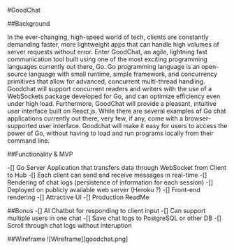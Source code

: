 #GoodChat

##Background

In the ever-changing, high-speed world of tech, clients are constantly demanding faster, more lightweight apps that can handle high volumes of server requests without error. Enter GoodChat, an agile, lightning fast communication tool built using one of the most exciting programming languages currently out there, Go. Go programming language is an open-source language with small runtime, simple framework, and concurrency primitives that allow for advanced, concurrent multi-thread handling. Goodchat will support concurrent readers and writers with the use of a WebSockets package developed for Go, and can optimize efficiency even under high load. Furthermore, GoodChat will provide a pleasant, intuitive user interface built on React.js. While there are several examples of Go chat applications currently out there, very few, if any, come with a browser-supported user interface. Goodchat will make it easy for users to access the power of Go, without having to load and run programs locally from their command line.

##Functionality & MVP

-[] Go Server Application that transfers data through WebSocket from Client to Hub
-[] Each client can send and receive messages in real-time
-[] Rendering of chat logs (persistence of information for each session)
-[] Deployed on publicly available web server (Heroku ?)
-[] Front-end rendering
-[] Attractive UI
-[] Production ReadMe

##Bonus
-[] AI Chatbot for responding to client input
-[] Can support multiple users in one chat
-[] Save chat logs to PostgreSQL or other DB
-[] Scroll through chat logs without interuption

##Wireframe
![Wireframe][goodchat.png]
